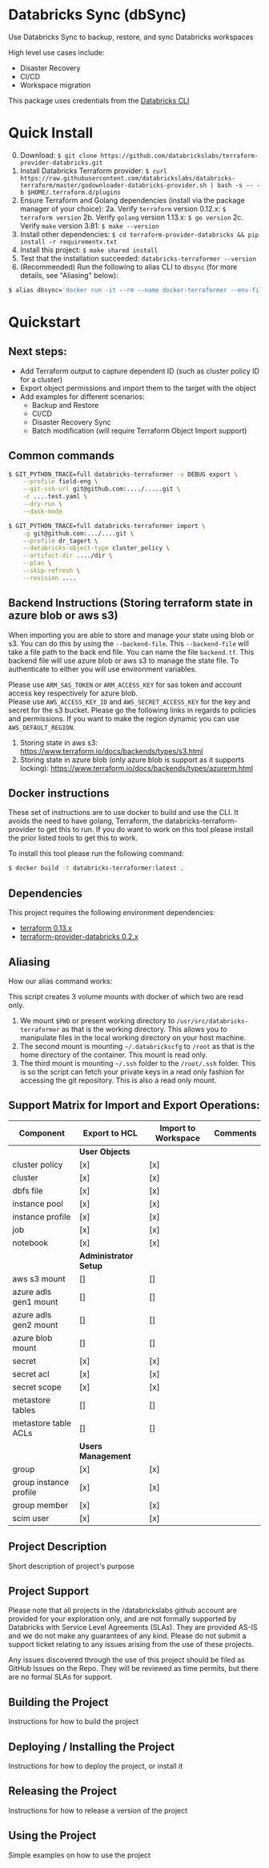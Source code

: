 # Databricks Sync (dbSync)
Use Databricks Sync to backup, restore, and sync Databricks workspaces

High level use cases include:
- Disaster Recovery
- CI/CD
- Workspace migration

This package uses credentials from the [Databricks CLI](https://docs.databricks.com/user-guide/dev-tools/databricks-cli.html)

# Quick Install

0. Download: `$ git clone https://github.com/databrickslabs/terraform-provider-databricks.git`
1. Install Databricks Terraform provider: `$ curl https://raw.githubusercontent.com/databrickslabs/databricks-terraform/master/godownloader-databricks-provider.sh | bash -s -- -b $HOME/.terraform.d/plugins`
2. Ensure Terraform and Golang dependencies (install via the package manager of your choice):
2a. Verify `terraform` version 0.12.x: `$ terraform version`
2b. Verify `golang` version 1.13.x: `$ go version`
2c. Verify `make` version 3.81: `$ make --version`
3. Install other dependencies: `$ cd terraform-provider-databricks && pip install -r requirementx.txt`
3. Install this project: `$ make shared install`
4. Test that the installation succeeded: `databricks-terraformer --version`
5. (Recommended) Run the following to alias CLI to `dbsync` (for more details, see "Aliasing" below):
```bash
$ alias dbsync='docker run -it --rm --name docker-terraformer --env-file <(env | grep "ARM\|AWS") -v "$PWD":/usr/src/databricks-terraformer -v ~/.databrickscfg:/root/.databrickscfg:ro -v ~/.ssh:/root/.ssh:ro -w /usr/src/databricks-terraformer databricks-terraformer'
```

# Quickstart

## Next steps:
* Add Terraform output to capture dependent ID (such as cluster policy ID for a cluster)
* Export object permissions and import them to the target with the object
* Add examples for different scenarios:
    * Backup and Restore
    * CI/CD
    * Disaster Recovery Sync
    * Batch modification (will require Terraform Object Import support)
      

## Common commands

```bash
$ GIT_PYTHON_TRACE=full databricks-terraformer -v DEBUG export \
    --profile field-eng \
    --git-ssh-url git@github.com:..../.....git \
    -c ....test.yaml \
    --dry-run \
    --dask-mode

$ GIT_PYTHON_TRACE=full databricks-terraformer import \
    -g git@github.com:.../....git \
    --profile dr_tagert \
    --databricks-object-type cluster_policy \
    --artifact-dir ..../dir \
    --plan \
    --skip-refresh \
    --revision ....
```


## Backend Instructions (Storing terraform state in azure blob or aws s3)

When importing you are able to store and manage your state using blob or s3. You can do this by using the `--backend-file`.
This `--backend-file` will take a file path to the back end file. You can name the file `backend.tf`. This backend file will use
azure blob or aws s3 to manage the state file. To authenticate to either you will use environment variables. 

Please use `ARM_SAS_TOKEN` or `ARM_ACCESS_KEY` for sas token and account access key respectively for azure blob.   
Please use `AWS_ACCESS_KEY_ID` and `AWS_SECRET_ACCESS_KEY` for the key and secret for the s3 bucket. Please go the following links in 
regards to policies and permissions. If you want to make the region dynamic you can use `AWS_DEFAULT_REGION`.   

1. Storing state in aws s3: https://www.terraform.io/docs/backends/types/s3.html
2. Storing state in azure blob (only azure blob is support as it supports locking): https://www.terraform.io/docs/backends/types/azurerm.html

## Docker instructions

These set of instructions are to use docker to build and use the CLI. It avoids the need to have golang, 
Terraform, the databricks-terraform-provider to get this to run. If you do want to work on this tool please 
install the prior listed tools to get this to work. 

To install this tool please run the following command:

```bash
$ docker build -t databricks-terraformer:latest .
```

## Dependencies

This project requires the following environment dependencies:
* [terraform 0.13.x](https://www.terraform.io/downloads.html)
* [terraform-provider-databricks 0.2.x](https://registry.terraform.io/providers/databrickslabs/databricks/latest)


## Aliasing

How our alias command works:

This script creates 3 volume mounts with docker of which two are read only.
1. We mount `$PWD` or present working directory to `/usr/src/databricks-terraformer` as that is the working directory.
This allows you to manipulate files in the local working directory on your host machine.
2. The second mount is mounting `~/.databrickscfg` to `/root` as that is the home directory of the container. 
This mount is read only.
3. The third mount is mounting `~/.ssh` folder to the `/root/.ssh` folder. This is so the script can fetch your 
private keys in a read only fashion for accessing the git repository. This is also a read only mount.


## Support Matrix for Import and Export Operations:

| Component                    | Export to HCL | Import to Workspace |Comments     |  
| -----------------------------|---------------|---------------------|-------------|
| | **User Objects** |
| cluster policy               | [x]           | [x]              | |
| cluster                      | [x]            |[x]               | |
| dbfs file                    | [x]           | [x]              | |
| instance pool                | [x]           | [x]              | |
| instance profile             | [x]           | [x]              | |
| job                          | [x]           | [x]               | |
| notebook                     | [x]           | [x]              | |
| | **Administrator Setup** |
| aws s3 mount                 | []            | []               | |
| azure adls gen1 mount        | []            | []               | |
| azure adls gen2 mount        | []            | []               | |
| azure blob mount             | []            | []               | |
| secret                       | [x]           | [x]               | |
| secret acl                   | [x]           | [x]              | |
| secret scope                 | [x]           | [x]              | |
| metastore tables             | []            | []               | |
| metastore table ACLs         | []            | []               | |
| | **Users Management** |
| group                        | [x]            | [x]               | |
| group instance profile       | [x]            | [x]               | |
| group member                 | [x]            | [x]               | |
| scim user                    | [x]            | [x]               | |

## Project Description
Short description of project's purpose

## Project Support
Please note that all projects in the /databrickslabs github account are provided for your exploration only, and are not formally supported by Databricks with Service Level Agreements (SLAs).  They are provided AS-IS and we do not make any guarantees of any kind.  Please do not submit a support ticket relating to any issues arising from the use of these projects.

Any issues discovered through the use of this project should be filed as GitHub Issues on the Repo.  They will be reviewed as time permits, but there are no formal SLAs for support.


## Building the Project
Instructions for how to build the project

## Deploying / Installing the Project
Instructions for how to deploy the project, or install it

## Releasing the Project
Instructions for how to release a version of the project

## Using the Project
Simple examples on how to use the project